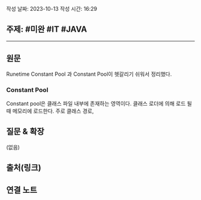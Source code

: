 작성 날짜: 2023-10-13
작성 시간: 16:29

## 주제: #미완 #IT #JAVA 

----
## 원문
Runetime Constant Pool 과 Constant Pool이 헷갈리기 쉬워서 정리했다.

### Constant Pool
Constant pool은 클래스 파일 내부에 존재하는 영역이다. 클래스 로더에 의해 로드 될 때 메모리에 로드한다. 주로 클래스 경로, 

## 질문 & 확장

(없음)

## 출처(링크)


## 연결 노트










